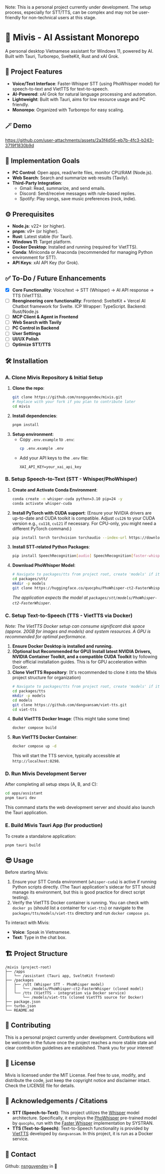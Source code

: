 Note: This is a personal project currently under development. The setup process, especially for STT/TTS, can be complex and may not be user-friendly for non-technical users at this stage.

# 🤖 Mivis - AI Assistant Monorepo

A personal desktop Vietnamese assistant for Windows 11, powered by AI. Built with Tauri, Turborepo, SvelteKit, Rust and xAI Grok.

## 🌟 Project Features

- **Voice/Text Interface**: Faster-Whisper STT (using PhoWhisper model) for speech-to-text and VietTTS for text-to-speech.
- **AI-Powered**: xAI Grok for natural language processing and automation.
- **Lightweight**: Built with Tauri, aims for low resource usage and PC friendly.
- **Monorepo**: Organized with Turborepo for easy scaling.

## 🪄 Demo

https://github.com/user-attachments/assets/2a3f4d56-eb7b-4fc3-b243-3719f1830b9d

## 🔮 Implementation Goals

- **PC Control**: Open apps, read/write files, monitor CPU/RAM (Node.js).
- **Web Search**: Search and summarize web results (Tavily).
- **Third-Party Integration**:
    - Gmail: Read, summarize, and send emails.
    - Discord: Send/receive messages with rule-based replies.
    - Spotify: Play songs, save music preferences (rock, indie).

## ⚙️ Prerequisites

- **Node.js**: v22+ (or higher).
- **pnpm**: v9+ (or higher).
- **Rust**: Latest stable (for Tauri).
- **Windows 11**: Target platform.
- **Docker Desktop**: Installed and running (required for VietTTS).
- **Conda**: Miniconda or Anaconda (recommended for managing Python environment for STT).
- **API Keys**: xAI API Key (for Grok).

## ✅ To-Do / Future Enhancements

- [x] **Core Functionality**: 
    Voice/text -> STT (Whisper) -> AI API response -> TTS (VietTTS).
- [ ] **Reengineering core functionality**:
    Frontend: SvelteKit + Vercel AI Chatbot framework for Svelte.
    ICP Wrapper: TypeScript.
    Backend: Rust/Node.js
- [ ] **MCP Client & Agent in Frontend**
- [ ] **Web Search with Tavily**
- [ ] **PC Control in Backend**
- [ ] **User Settings**
- [ ] **UI/UX Polish**
- [ ] **Optimize STT/TTS**

## 🛠️ Installation

### A. Clone Mivis Repository & Initial Setup

1.  **Clone the repo**:
    ```bash
    git clone https://github.com/nsnguyendev/mivis.git 
    # Replace with your fork if you plan to contribute later
    cd mivis
    ```
2.  **Install dependencies**:
    ```bash
    pnpm install
    ```
3.  **Setup environment**:
    - Copy `.env.example` to `.env`:
        ```bash
        cp .env.example .env
        ```
    - Add your API keys to the `.env` file:
        ```
        XAI_API_KEY=your_xai_api_key
        ```

### B. Setup Speech-to-Text (STT - Whisper/PhoWhisper)

1.  **Create and Activate Conda Environment**:
    ```bash
    conda create -n whisper-cuda python=3.10 pip=24 -y
    conda activate whisper-cuda
    ```
2.  **Install PyTorch with CUDA support**: (Ensure your NVIDIA drivers are up-to-date and CUDA toolkit is compatible. Adjust `cu126` to your CUDA version e.g., `cu118`, `cu121` if necessary. For CPU-only, you might need a different PyTorch command.)
    ```bash
    pip install torch torchvision torchaudio --index-url https://download.pytorch.org/whl/cu126
    ```
3.  **Install STT-related Python Packages**:
    ```bash
    pip install SpeechRecognition[audio] SpeechRecognition[faster-whisper] transformers ctranslate2 faster-whisper soundfile ffmpeg
    ```
4.  **Download PhoWhisper Model**:
    ```bash
    # Navigate to packages/tts from project root, create 'models' if it doesn't exist
    cd packages/stt/
    mkdir -p models 
    git clone https://huggingface.co/quocphu/PhoWhisper-ct2-FasterWhisper
    ```
    *The application expects the model at `packages/stt/models/PhoWhisper-ct2-FasterWhisper`.*

### C. Setup Text-to-Speech (TTS - VietTTS via Docker)

*Note: The VietTTS Docker setup can consume significant disk space (approx. 20GB for images and models) and system resources. A GPU is recommended for optimal performance.*

1.  **Ensure Docker Desktop is installed and running.**
2.  **(Optional but Recommended for GPU) Install latest NVIDIA Drivers, NVIDIA Container Toolkit, and a compatible CUDA Toolkit** by following their official installation guides. This is for GPU acceleration within Docker.
3.  **Clone VietTTS Repository**: (It's recommended to clone it into the Mivis project structure for organization)
    ```bash
    # Navigate to packages/tts from project root, create 'models' if it doesn't exist
    cd packages/tts
    mkdir -p models 
    cd models
    git clone https://github.com/dangvansam/viet-tts.git
    cd viet-tts 
    ```
4.  **Build VietTTS Docker Image**: (This might take some time)
    ```bash
    docker compose build
    ```
5.  **Run VietTTS Docker Container**:
    ```bash
    docker compose up -d 
    ```
    This will start the TTS service, typically accessible at `http://localhost:8298`.

### D. Run Mivis Development Server

After completing all setup steps (A, B, and C):
```bash
cd apps/assistant
pnpm tauri dev
```
This command starts the web development server and should also launch the Tauri application.

### E. Build Mivis Tauri App (for production)

To create a standalone application:
```bash
pnpm tauri build
```

## 😎 Usage

Before starting Mivis:
1.  Ensure your STT Conda environment (`whisper-cuda`) is active if running Python scripts directly. (The Tauri application's sidecar for STT should manage its environment, but this is good practice for direct script testing).
2.  Verify the VietTTS Docker container is running. You can check with `docker ps` (should list a container for `viet-tts`) or navigate to the `packages/tts/models/viet-tts` directory and run `docker compose ps`.

To interact with Mivis:
- **Voice**: Speak in Vietnamese.
- **Text**: Type in the chat box. 

## 🏗️ Project Structure

```
/mivis (project-root)
├── /apps
│   └── /assistant (Tauri app, SvelteKit frontend)
├── /packages
│   ├── /stt (Whisper STT - PhoWhisper model)
│   │   └── /models/PhoWhisper-ct2-FasterWhisper (cloned model)
│   └── /tts (VietTTS - integration via Docker service)
│       └── /models/viet-tts (cloned VietTTS source for Docker)
├── package.json
├── turbo.json
└── README.md
```

## 🛂 Contributing

This is a personal project currently under development. Contributions will be welcome in the future once the project reaches a more stable state and clear contribution guidelines are established. Thank you for your interest!

## 📄 License

Mivis is licensed under the MIT License. Feel free to use, modify, and distribute the code, just keep the copyright notice and disclaimer intact. Check the LICENSE file for details.

## 📜 Acknowledgements / Citations
- **STT (Speech-to-Text)**: This project utilizes the [Whisper](https://openai.com/research/whisper) model architecture. Specifically, it employs the [PhoWhisper](https://huggingface.co/quocphu/PhoWhisper-ct2-FasterWhisper) pre-trained model by `quocphu`, run with the [Faster Whisper](https://github.com/SYSTRAN/faster-whisper) implementation by SYSTRAN.
- **TTS (Text-to-Speech)**: Text-to-Speech functionality is provided by [VietTTS](https://github.com/dangvansam/viet-tts) developed by `dangvansam`. In this project, it is run as a Docker service. 

## 💭 Contact 
Github: [nsnguyendev](https://github.com/nsnguyendev) in 🌌
